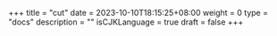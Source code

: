 +++
title = "cut"
date = 2023-10-10T18:15:25+08:00
weight = 0
type = "docs"
description = ""
isCJKLanguage = true
draft = false
+++